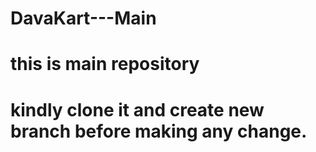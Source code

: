
# DavaKart---Main
# this is main repository
# kindly clone it and create new branch before making any change.
